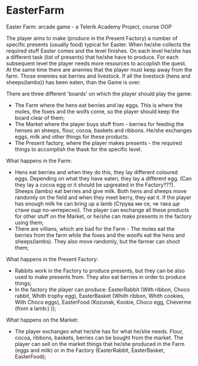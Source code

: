 # EasterFarm
Easter Farm: arcade game - a Telerik Academy Project, course OOP

The player aims to make (produce in the Present Factory) a number of specific presents (usually food) typical for Easter. When he/she collects the required stuff Easter comes and the level finishes. On each level he/she has a different task (list of presents) that he/she have to produce. For each subsequent level the player needs more resources to accoplish the quest. At the same time there are anemies that the player must keep away from the farm. Those enemies eat berries and livestock. If all the livestock (hens and sheeps(lambs)) has been eaten, than the Game is over.

There are three different 'boards' on which the player should play the game:
- The Farm where the hens eat berries and lay eggs. This is where the moles, the foxes and the wolfs come, so the player should keep the board clear of them;
- The Market where the player buys stuff from - berries for feeding the henses an sheeps, flour, cocoa, baskets and ribbons. He/she exchanges eggs, milk and other things for these products.
- The Present factory, where the player makes presents - the required things to accomplish the thask for the specific level.

What happens in the Farm:
- Hens eat berries and when they do this, they lay different coloured eggs. Depending on what they have eaten, they lay a different egg. (Can they lay a cocoa egg or it should be upgreated in the Factory???). Sheeps (lambs) eat berries and give milk. Both hens and sheeps move randomly on the field and when they meet berry, they eat it. If the player has enough milk he can bring up a lamb (Струва ми се, че така ще стане още по-интересно). The player can exchange all these products for other stuff on the Market, or he/she can make presents in the factory using them;
- There are villians, which are bad for the Farm - The moles eat the berries from the farm while the foxes and the woolfs eat the hens and sheeps(lambs). They also move randomly, but the farmer can shoot them;

What happens in the Present Factory:
- Rabbits work in the Factory to produce presents, but they can be also used to make presents from. They also eat berries in order to produce things;
- In the factory the player can produce: EasterRabbit (With ribbon, Choco rabbit, Whith trophy egg), EasterBasket (Whith ribbon, Whith cookies, With Choco eggs), EasterFood (Kozunak, Kookie, Choco egg, Cheverme (from a lamb:) ));

What happens on the Market:
- The player exchanges what he/she has for what he/she needs. Flour, cocoa, ribbons, baskets, berries can be bought from the market. The player can sell on the market things that he/she produced in the Farm (eggs and milk) or in the Factory (EasterRabbit, EasterBasket, EasterFood);
